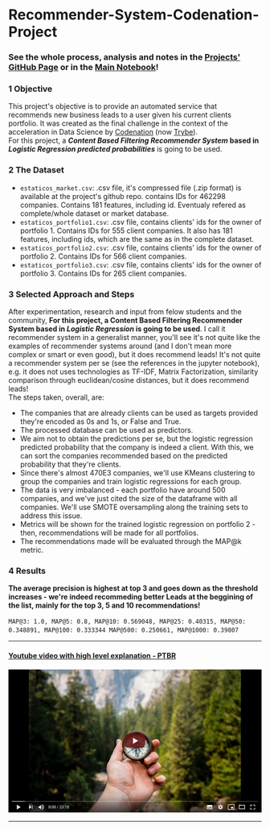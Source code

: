 # Recommender-System-Codenation-Project  
### See the whole process, analysis and notes in the [Projects' GitHub Page](https://key0412.github.io/Recommender-System-Codenation-Project/) or in the [Main Notebook](https://github.com/Key0412/Recommender-System-Codenation-Project/blob/master/main.ipynb)!

### <a name="objective">1 Objective</a>

This project's objective is to provide an automated service that recommends new business leads to a user given his current clients portfolio. It was created as the final challenge in the context of the acceleration in Data Science by [Codenation](https://www.codenation.dev/) (now [Trybe](https://www.betrybe.com/)).  
For this project, a ***Content Based Filtering Recommender System* based in *Logistic Regression predicted probabilities*** is going to be used. 

### <a name="dataset">2 The Dataset</a>

* `estaticos_market.csv`: .csv file, it's compressed file (.zip format) is available at the project's github repo. contains IDs for 462298 companies. Contains 181 features, including id. Eventualy refered as complete/whole dataset or market database.
* `estaticos_portfolio1.csv`: .csv file, contains clients' ids for the owner of portfolio 1. Contains IDs for 555 client companies. It also has 181 features, including ids, which are the same as in the complete dataset.
* `estaticos_portfolio2.csv`: .csv file, contains clients' ids for the owner of portfolio 2. Contains IDs for 566 client companies.  
* `estaticos_portfolio3.csv`: .csv file, contains clients' ids for the owner of portfolio 3. Contains IDs for 265 client companies.

### <a name="approach">3 Selected Approach and Steps</a>

After experimentation, research and input from felow students and the community, **For this project, a Content Based Filtering Recommender System based in *Logistic Regression* is going to be used**. I call it recommender system in a generalist manner, you'll see it's not quite like the examples of recommender systems around (and I don't mean more complex or smart or even good), but it does recommend leads! It's not quite a recommender system per se (see the references in the jupyter notebook), e.g. it does not uses technologies as TF-IDF, Matrix Factorization, similarity comparison through euclidean/cosine distances, but it does recommend leads!  
The steps taken, overall, are:  
* The companies that are already clients can be used as targets provided they're encoded as 0s and 1s, or False and True.  
* The processed database can be used as predictors.  
* We aim not to obtain the predictions per se, but the logistic regression predicted probability that the company is indeed a client. With this, we can sort the companies recommended based on the predicted probability that they're clients.  
* Since there's almost 470E3 companies, we'll use KMeans clustering to group the companies and train logistic regressions for each group.  
* The data is very imbalanced - each portfolio have around 500 companies, and we've just cited the size of the dataframe with all companies. We'll use SMOTE oversampling along the training sets to address this issue.  
* Metrics will be shown for the trained logistic regression on portfolio 2 - then, recommendations will be made for all portfolios.
* The recommendations made will be evaluated through the MAP@k metric.  

### <a name="results">4 Results</a>

**The average precision is highest at top 3 and goes down as the threshold increases - we're indeed recommeding better Leads at the beggining of the list, mainly for the top 3, 5 and 10 recommendations!**  

`MAP@3: 1.0, MAP@5: 0.8, MAP@10: 0.569048, MAP@25: 0.40315, MAP@50: 0.348891, MAP@100: 0.333344 MAP@500: 0.250661, MAP@1000: 0.39807`  
  
___
#### [Youtube video with high level explanation - PTBR](https://www.youtube.com/watch?v=mPy3HNEKsns&feature=youtu.be)
[![Recommender System to Generate Leads based on Clients' Portfolio video](docs/video_thumbnail.png)](https://www.youtube.com/watch?v=mPy3HNEKsns&feature=youtu.be "Recommender System to Generate Leads based on Clients' Portfolio video")
___